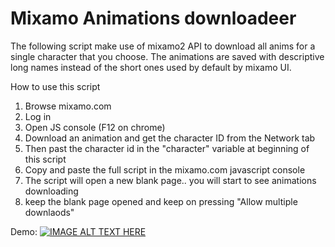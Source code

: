 # Mixamo Animations downloadeer
 The following script make use of mixamo2 API to download all anims for a single character that you choose.
 The animations are saved with descriptive long names instead of the short ones used by default by mixamo UI.

  How to use this script
  1. Browse mixamo.com
  2. Log in
  3. Open JS console (F12 on chrome)
  4. Download an animation and get the character ID from the Network tab
  5. Then past the character id in the "character" variable at beginning of this script
  6. Copy and paste the full script in the mixamo.com javascript console
  7. The script will open a new blank page.. you  will start to see animations downloading
  8. keep the blank page opened and keep on pressing "Allow multiple downlaods" 

Demo:
[![IMAGE ALT TEXT HERE](https://img.youtube.com/vi/https://youtu.be/EuAjnKAehGI/0.jpg)](https://www.youtube.com/watch?v=https://youtu.be/EuAjnKAehGI)
